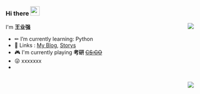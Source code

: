 ### Hi there <img src="https://media.giphy.com/media/hvRJCLFzcasrR4ia7z/giphy.gif" width="25px">

<a href="#">
  <img align="right" src="https://github-readme-stats.vercel.app/api?username=WangYeQianger&show_icons=true">

</a>

I'm **王业强**

- ✏ I’m currently learning: Python
- 💬 Links : [My Blog](https://yzyyz.top), [Storys](https://storys.yzyyz.top)
- 🎮 I'm currently playing **考研** ~~[CS:GO](https://store.steampowered.com/app/730/CounterStrike_Global_Offensive/)~~
- 😜 xxxxxxx
- 

<br>
<a href="#" style="">
  <img align="right" src="https://github-readme-stats.vercel.app/api/top-langs/?username=WangYeQianger&layout=compact">
</a>

